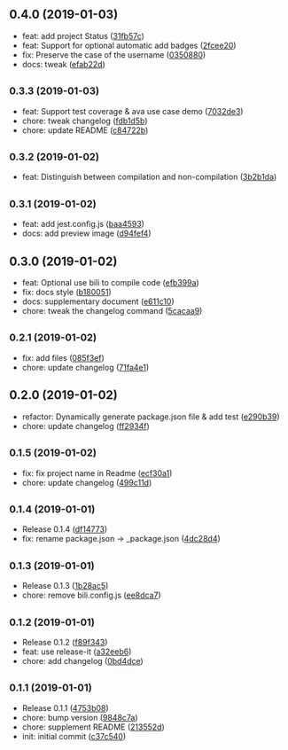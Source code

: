 ## 0.4.0 (2019-01-03)

* feat: add project Status ([31fb57c](https://github.com/HcySunYang/sao-hcy-nm/commit/31fb57c))
* feat: Support for optional automatic add badges ([2fcee20](https://github.com/HcySunYang/sao-hcy-nm/commit/2fcee20))
* fix: Preserve the case of the username ([0350880](https://github.com/HcySunYang/sao-hcy-nm/commit/0350880))
* docs: tweak ([efab22d](https://github.com/HcySunYang/sao-hcy-nm/commit/efab22d))



## <small>0.3.3 (2019-01-03)</small>

* feat: Support test coverage & ava use case demo ([7032de3](https://github.com/HcySunYang/sao-hcy-nm/commit/7032de3))
* chore: tweak changelog ([fdb1d5b](https://github.com/HcySunYang/sao-hcy-nm/commit/fdb1d5b))
* chore: update README ([c84722b](https://github.com/HcySunYang/sao-hcy-nm/commit/c84722b))



## <small>0.3.2 (2019-01-02)</small>

* feat: Distinguish between compilation and non-compilation ([3b2b1da](https://github.com/HcySunYang/sao-hcy-nm/commit/3b2b1da))



## <small>0.3.1 (2019-01-02)</small>

* feat: add jest.config.js ([baa4593](https://github.com/HcySunYang/sao-hcy-nm/commit/baa4593))
* docs: add preview image ([d94fef4](https://github.com/HcySunYang/sao-hcy-nm/commit/d94fef4))



## 0.3.0 (2019-01-02)

* feat: Optional use bili to compile code ([efb399a](https://github.com/HcySunYang/sao-hcy-nm/commit/efb399a))
* fix: docs style ([b180051](https://github.com/HcySunYang/sao-hcy-nm/commit/b180051))
* docs: supplementary document ([e611c10](https://github.com/HcySunYang/sao-hcy-nm/commit/e611c10))
* chore: tweak the changelog command ([5cacaa9](https://github.com/HcySunYang/sao-hcy-nm/commit/5cacaa9))



## <small>0.2.1 (2019-01-02)</small>

* fix: add files ([085f3ef](https://github.com/HcySunYang/sao-hcy-nm/commit/085f3ef))
* chore: update changelog ([71fa4e1](https://github.com/HcySunYang/sao-hcy-nm/commit/71fa4e1))



## 0.2.0 (2019-01-02)

* refactor: Dynamically generate package.json file & add test ([e290b39](https://github.com/HcySunYang/sao-hcy-nm/commit/e290b39))
* chore: update changelog ([ff2934f](https://github.com/HcySunYang/sao-hcy-nm/commit/ff2934f))



## <small>0.1.5 (2019-01-02)</small>

* fix: fix project name in Readme ([ecf30a1](https://github.com/HcySunYang/sao-hcy-nm/commit/ecf30a1))
* chore: update changelog ([499c11d](https://github.com/HcySunYang/sao-hcy-nm/commit/499c11d))



## <small>0.1.4 (2019-01-01)</small>

* Release 0.1.4 ([df14773](https://github.com/HcySunYang/sao-hcy-nm/commit/df14773))
* fix: rename package.json -> _package.json ([4dc28d4](https://github.com/HcySunYang/sao-hcy-nm/commit/4dc28d4))



## <small>0.1.3 (2019-01-01)</small>

* Release 0.1.3 ([1b28ac5](https://github.com/HcySunYang/sao-hcy-nm/commit/1b28ac5))
* chore: remove bili.config.js ([ee8dca7](https://github.com/HcySunYang/sao-hcy-nm/commit/ee8dca7))



## <small>0.1.2 (2019-01-01)</small>

* Release 0.1.2 ([f89f343](https://github.com/HcySunYang/sao-hcy-nm/commit/f89f343))
* feat: use release-it ([a32eeb6](https://github.com/HcySunYang/sao-hcy-nm/commit/a32eeb6))
* chore: add changelog ([0bd4dce](https://github.com/HcySunYang/sao-hcy-nm/commit/0bd4dce))



## <small>0.1.1 (2019-01-01)</small>

* Release 0.1.1 ([4753b08](https://github.com/HcySunYang/sao-hcy-nm/commit/4753b08))
* chore: bump version ([9848c7a](https://github.com/HcySunYang/sao-hcy-nm/commit/9848c7a))
* chore: supplement README ([213552d](https://github.com/HcySunYang/sao-hcy-nm/commit/213552d))
* init: initial commit ([c37c540](https://github.com/HcySunYang/sao-hcy-nm/commit/c37c540))



